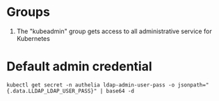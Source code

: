 # Groups
1. The "kubeadmin" group gets access to all administrative service for Kubernetes

# Default admin credential
```
kubectl get secret -n authelia ldap-admin-user-pass -o jsonpath="{.data.LLDAP_LDAP_USER_PASS}" | base64 -d
```
